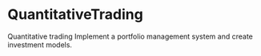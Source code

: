 # QuantitativeTrading

Quantitative trading Implement a portfolio management system
and create investment models.
